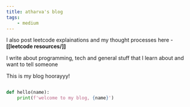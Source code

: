 ```yaml
---
title: atharva's blog
tags:
    - medium
---
```


I also post leetcode explainations and my thought processes here - **[[leetcode resources/]]**

I write about programming, tech and general stuff that I learn about and want to tell someone

This is my blog hoorayyy!


```python

def hello(name):
    print(f'welcome to my blog, {name}')

```
